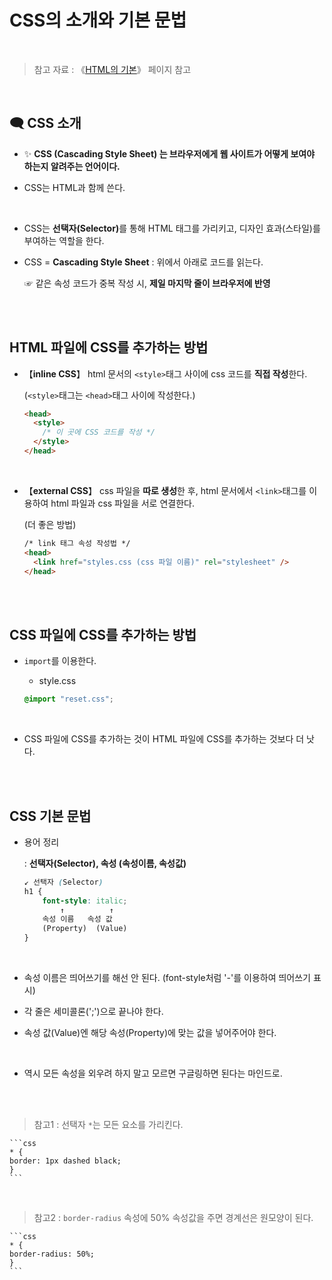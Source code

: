 # CSS의 소개와 기본 문법

<br/>

> 참고 자료 : 《<a href="https://github.com/SangYoonLee1231/TIL/blob/main/HTML%20%26%20CSS/html_basic_concept.md">HTML의 기본</a>》 페이지 참고

<br/>

## 🗨 CSS 소개

- ✨ <strong>CSS (Cascading Style Sheet) 는 브라우저에게 웹 사이트가 어떻게 보여야 하는지 알려주는 언어이다.</strong>

- CSS는 HTML과 함께 쓴다.

<br/>

- CSS는 <strong>선택자(Selector)</strong>를 통해 HTML 태그를 가리키고, 디자인 효과(스타일)를 부여하는 역할을 한다.

- CSS = <strong>Cascading Style Sheet</strong> : 위에서 아래로 코드를 읽는다.

  ☞ 같은 속성 코드가 중복 작성 시, <strong>제일 마지막 줄이 브라우저에 반영</strong>

<br/><br/>

## HTML 파일에 CSS를 추가하는 방법

- 【<strong>inline CSS</strong>】 html 문서의 <code>\<style></code>태그 사이에 css 코드를 <strong>직접 작성</strong>한다.

  (<code>\<style></code>태그는 <code>\<head></code>태그 사이에 작성한다.)

  ```html
  <head>
    <style>
      /* 이 곳에 CSS 코드를 작성 */
    </style>
  </head>
  ```

<br/>

- 【<strong>external CSS</strong>】 css 파일을 <strong>따로 생성</strong>한 후, html 문서에서 <code>\<link></code>태그를 이용하여 html 파일과 css 파일을 서로 연결한다.

  (더 좋은 방법)

  ```html
  /* link 태그 속성 작성법 */
  <head>
    <link href="styles.css (css 파일 이름)" rel="stylesheet" />
  </head>
  ```

<br/><br/>

## CSS 파일에 CSS를 추가하는 방법

- <code>import</code>를 이용한다.

  - style.css

  ```css
  @import "reset.css";
  ```

<br/>

- CSS 파일에 CSS를 추가하는 것이 HTML 파일에 CSS를 추가하는 것보다 더 낫다.

<br/><br/>

## CSS 기본 문법

- 용어 정리

  : <strong>선택자(Selector), 속성 (속성이름, 속성값)</strong>

  ```css
  ↙ 선택자 (Selector)
  h1 {
      font-style: italic;
          ↑          ↑
      속성 이름   속성 값
      (Property)  (Value)
  }
  ```

<br/>

- 속성 이름은 띄어쓰기를 해선 안 된다. (font-style처럼 '-'를 이용하여 띄어쓰기 표시)

- 각 줄은 세미콜론(';')으로 끝나야 한다.

- 속성 값(Value)엔 해당 속성(Property)에 맞는 값을 넣어주어야 한다.

<br/>

- 역시 모든 속성을 외우려 하지 말고 모르면 구글링하면 된다는 마인드로.

<br/><br/>

> 참고1 : 선택자 <code>\*</code>는 모든 요소를 가리킨다.

    ```css
    * {
    border: 1px dashed black;
    }
    ```

<br/>

> 참고2 : <code>border-radius</code> 속성에 50% 속성값을 주면 경계선은 원모양이 된다.

    ```css
    * {
    border-radius: 50%;
    }
    ```
